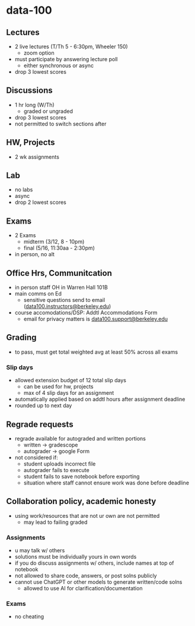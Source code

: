 # data-100

## Lectures

- 2 live lectures (T/Th 5 - 6:30pm, Wheeler 150)
  - zoom option
- must participate by answering lecture poll
  - either synchronous or async
- drop 3 lowest scores

## Discussions

- 1 hr long (W/Th)
  - graded or ungraded
- drop 3 lowest scores
- not permitted to switch sections after

## HW, Projects

- 2 wk assignments

## Lab

- no labs
- async
- drop 2 lowest scores

## Exams

- 2 Exams
  - midterm (3/12, 8 - 10pm)
  - final (5/16, 11:30aa - 2:30pm)
- in person, no alt

## Office Hrs, Communitcation

- in person staff OH in Warren Hall 101B
- main comms on Ed
  - sensitive questions send to email (data100.instructors@berkeley.edu)
- course accomodations/DSP: Addtl Accommodations Form
  - email for privacy matters is data100.support@berkeley.edu

## Grading

- to pass, must get total weighted avg at least 50% across all exams

### Slip days

- allowed extension budget of 12 total slip days
  - can be used for hw, projects
  - max of 4 slip days for an assignment
- automatically applied based on addtl hours after assignment deadline
- rounded up to next day

## Regrade requests

- regrade available for autograded and written portions
  - written -> gradescope
  - autograder -> google Form
- not considered if:
  - student uploads incorrect file
  - autograder fails to execute
  - student fails to save notebook before exporting
  - situation where staff cannot ensure work was done before deadline

## Collaboration policy, academic honesty

- using work/resources that are not ur own are not permitted
  - may lead to failing graded

### Assignments

- u may talk w/ others
- solutions must be individually yours in own words
- if you do discuss assignments w/ others, include names at top of notebook
- not allowed to share code, answers, or post solns publicly
- cannot use ChatGPT or other models to generate written/code solns
  - allowed to use AI for clarification/documentation

### Exams

- no cheating
